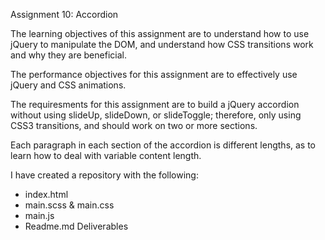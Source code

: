 Assignment 10: Accordion

The learning objectives of this assignment are to understand how to use jQuery to manipulate the DOM, and understand how CSS transitions work and why they are beneficial.

The performance objectives for this assignment are to effectively use jQuery and CSS animations.

The requiresments for this assignment are to build a jQuery accordion without using slideUp, slideDown, or slideToggle; therefore, only using CSS3 transitions, and should work on two or more sections.

Each paragraph in each section of the accordion is different lengths, as to learn how to deal with variable content length.

I have created a repository with the following:

- index.html
- main.scss & main.css
- main.js
- Readme.md
Deliverables